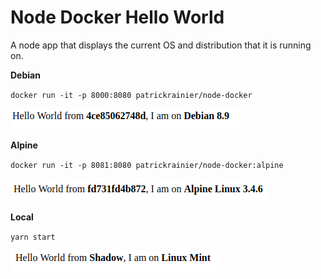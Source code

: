 # Node Docker Hello World

A node app that displays the current OS and distribution that it is running on.

**Debian**

`docker run -it -p 8000:8080 patrickrainier/node-docker`

![debian.png](screens/debian.png)

**Alpine**

`docker run -it -p 8081:8080 patrickrainier/node-docker:alpine`

![alpine.png](screens/alpine.png)

**Local**

`yarn start`

![local.png](screens/local.png)
